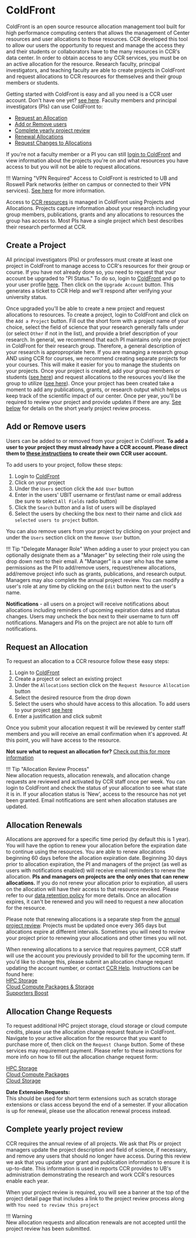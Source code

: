 # ColdFront

ColdFront is an open source resource allocation management tool built for high performance computing centers that allows the management of Center resources
and user allocations to those resources.  CCR developed this tool to allow our users the opportunity to request and manage the access they and their students
or collaborators have to the many resources in CCR's data center.  In order to obtain access to any CCR services, you must be on an active allocation for the
resource.  Research faculty, principal investigators, and teaching faculty are able to create projects in ColdFront and request allocations to CCR resources
for themselves and their group members or students.  

Getting started with ColdFront is easy and all you need is a CCR user account.
Don't have one yet? [see here](../getting-access.md). Faculty members and principal investigators (PIs) can use ColdFront to:

- [Request an Allocation](#request-an-allocation)
- [Add or Remove users](#add-or-remove-users)
- [Complete yearly project review](#complete-yearly-project-review)  
- [Renewal Allocations](#allocation-renewals)  
- [Request Changes to Allocations](#allocation-change-requests)

If you're not a faculty member or a PI you can still [login to ColdFront](https://coldfront.ccr.buffalo.edu) and view information about the
projects you're on and what resources you have access to but you will not be able to request allocations.

!!! Warning "VPN Required"
    Access to ColdFront is restricted to UB and Roswell Park networks (either on campus or connected to their VPN services). [See here](../getting-access.md#vpn-access) for more information.

Access to [CCR resources](../available-resources.md) is managed in ColdFront using Projects and Allocations.  Projects capture information about your research including your group members, publications, grants and any allocations to resources the group has access to. Most PIs have a single project which best describes their research performed at CCR. 

## Create a Project  

All principal investigators (PIs) or professors must create at least one project in ColdFront to manage access to CCR's resources for their group or course.  If you have not already done so, you need to request that your account be upgraded to "PI Status."  To do so, login to [ColdFront](https://coldfront.ccr.buffalo.edu) and go to your user profile [here](https://coldfront.ccr.buffalo.edu/user/user-profile/).  Then click on the `Upgrade Account` button.  This generates a ticket to CCR Help and we'll respond after verifying your university status.  

Once upgraded you'll be able to create a new project and request allocations to resources.  To create a project, login to ColdFront and click on the `Add a Project` button.  Fill out the short form with a project name of your choice, select the field of science that your research generally falls under (or select `Other` if not in the list), and provide a brief description of your research.  In general, we recommend that each PI maintains only one project in ColdFront for their research group.  Therefore, a general description of your research is appropropriate here.  If you are managing a research group AND using CCR for courses, we recommend creating separate projects for your courses.  This will make it easier for you to manage the students on your projects.  Once your project is created, add your group members or students ([see here](#add-or-remove-users)) and request allocations to the resources you'd like the group to utilize ([see here](#request-an-allocation)).  Once your project has been created take a moment to add any publications, grants, or research output which helps us keep track of the scientific impact of our center.  Once per year, you'll be required to review your project and provide updates if there are any.  [See below](#complete-yearly-project-review) for details on the short yearly project review process.  


## Add or Remove users

Users can be added to or removed from your project in ColdFront. **To add a user to your project they must already have a CCR account. Please direct them to [these instructions](../getting-access.md) to create their own CCR user account.**

To add users to your project, follow these steps:

1. Login to [ColdFront](https://coldfront.ccr.buffalo.edu)
2. Click on your project
3. Under the `Users` section click the `Add User` button
4. Enter in the users' UBIT username or first/last name or email address (be sure to select `All Fields` radio button)
5. Click the `Search` button and a list of users will be displayed
6. Select the users by checking the box next to their name and click `Add selected users to project` button.

You can also remove users from your project by clicking on your project and under the `Users` section click on the `Remove User` button.

!!! Tip "Delegate Manager Role"
    When adding a user to your project you can optionally designate them as a
    "Manager" by selecting their role using the drop down next to their email.
    A "Manager" is a user who has the same permissions as the PI to add/remove
    users, request/renew allocations, add/remove project info such as grants,
    publications, and research output.  Managers may also complete the annual
    project review. You can modify a user's role at any time by clicking on
    the `Edit` button next to the user's name.

**Notifications** - all users on a project will receive notifications about allocations including reminders of upcoming expiration dates and status
changes.  Users may uncheck the box next to their username to turn off notifications.  Managers and PIs on the project are not able to turn off notifications.  

## Request an Allocation

To request an allocation to a CCR resource follow these easy steps:

1. Login to [ColdFront](https://coldfront.ccr.buffalo.edu)
2. Create a project or select an existing project
3. Under the `Allocations` section click on the `Request Resource Allocation` button
4. Select the desired resource from the drop down
5. Select the users who should have access to this allocation. To add users to your project [see here](#add-or-remove-users)
6. Enter a justification and click submit

Once you submit your allocation request it will be reviewed by center staff members and you will receive an email confirmation when it's approved.  At this point, you will have access to the resource.

**Not sure what to request an allocation for?** [Check out this for more information](../available-resources.md)  

!!! Tip "Allocation Review Process"  
    New allocation requests, allocation renewals, and allocation change requests are reviewed and activated by CCR staff once per week. You can login to ColdFront and check the status of your allocation to see what state it is in.  If your allocation status is 'New', access to the resource has not yet been granted.  Email notifications are sent when allocation statuses are updated.  


## Allocation Renewals  

Allocations are approved for a specific time period (by default this is 1 year). You will have the option to renew your allocation before the expiration date to continue using the resources. You are able to renew allocations beginning 60 days before the allocation expiration date.  Beginning 30 days prior to allocation expiration, the PI and managers of the project (as well as users with notifications enabled) will receive email reminders to renew the allocation.  **PIs and managers on projects are the only ones that can renew allocations.**  If you do not renew your allocation prior to expiration, all users on the allocation will have their access to that resource revoked.  Please refer to our [data retention policy](../policies/accounts.md#accounts-and-data-retention-policy) for more details. Once an allocation expires, it can't be renewed and you will need to request a new allocation for the resource. 

Please note that renewing allocations is a separate step from the [annual project review](#complete-yearly-project-review).  Projects must be updated once every 365 days but allocations expire at different intervals.  Sometimes you will need to review your project prior to renewing your allocations and other times you will not.  

When renewing allocations to a service that requires payment, CCR staff will use the account you previously provided to bill for the upcoming term.  If you'd like to change this, please submit an allocation change request updating the account number, or contact [CCR Help](../help.md).  Instructions can be found here:  
[HPC Storage](../howto/purchases.md#how-to-renew-an-existing-hpc-storage-purchase)  
[Cloud Compute Packages & Storage](../howto/purchases.md#renewing-cloud-purchases)  
[Supporters Boost](../howto/purchases.md#supporters-priority-boost)


## Allocation Change Requests  

To request additional HPC project storage, cloud storage or cloud compute credits, please use the allocation change request feature in ColdFront.  Navigate to your active allocation for the resource that you want to purchase more of, then click on the `Request Change` button.  Some of these services may requirement payment.  Please refer to these instructions for more info on how to fill out the allocation change request form:  

[HPC Storage](../howto/purchases.md#how-to-initiate-an-hpc-storage-purchase)  
[Cloud Compute Packages](../howto/purchases.md#cloud-compute-credits)  
[Cloud Storage](../howto/purchases.md#cloud-storage)  

**Date Extension Requests:**  
This should be used for short term extensions such as scratch storage extensions or class access beyond the end of a semester.  If your allocation is up for renewal, please use the allocation renewal process instead.


## Complete yearly project review

CCR requires the annual review of all projects.  We ask that PIs or project managers update the project description and field of science, if necessary, and
remove any users that should no longer have access.  During this review we ask that you update your grant and publication information to ensure it is
up-to-date. This information is used in reports CCR provides to UB's administration demonstrating the research and work CCR's resources enable each
year.

When your project review is required, you will see a banner at the top of the project detail page that includes a link to the project review process along
with `You need to review this project`

!!! Warning  
    New allocation requests and allocation renewals are not accepted until the project review has been submitted.  
